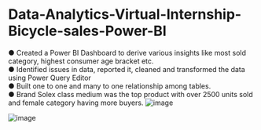 # Data-Analytics-Virtual-Internship-Bicycle-sales-Power-BI
● Created a Power BI Dashboard to derive various insights like most sold category, highest consumer age bracket etc.       
● Identified issues in data, reported it, cleaned and transformed the data using Power Query Editor     
● Built one to one and many to one relationship among tables.      
● Brand Solex class medium was the top product with over 2500 units sold and female category having more buyers. 
![image](https://github.com/Vijayalakshmi2704/Data-Analytics-Virtual-Internship-Bicycle-sales-Power-BI/assets/140339927/59ba4a15-076a-4e6c-be0b-ca55259430af)

![image](https://github.com/Vijayalakshmi2704/Data-Analytics-Virtual-Internship-Bicycle-sales-Power-BI/assets/140339927/02253ad9-80c6-4c68-b366-caefcea687e6)
